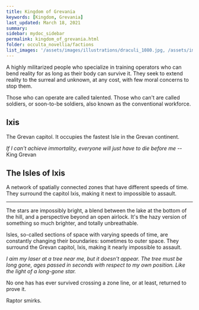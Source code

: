 ```yaml
---
title: Kingdom of Grevania
keywords: [Kingdom, Grevania]
last_updated: March 18, 2021
summary: 
sidebar: mydoc_sidebar
permalink: kingdom_of_grevania.html
folder: occulta_novellia/factions
list_images: '/assets/images/illustrations/draculi_1080.jpg, /assets/images/illustrations/laurence_the_duelist_1080.jpg,/assets/images/illustrations/iscara_the_ten_thousand_guns_1080.jpg,/assets/images/illustrations/alpha_draculi_1080.jpg'
---
```


A highly militarized people who specialize in training operators who can bend reality for as long as their body can survive it. They seek to extend reality to the surreal and unknown, at any cost, with few moral concerns to stop them.

Those who can operate are called talented. Those who can't are called soldiers, or soon-to-be soldiers, also known as the conventional workforce.

## Ixis

The Grevan capitol. It occupies the fastest Isle in the Grevan continent.

*If I can't achieve immortality, everyone will just have to die before me* --King Grevan

## The Isles of Ixis

A network of spatially connected zones that have different speeds of time. They surround the capitol Ixis, making it next to impossible to assault.

---

The stars are impossibly bright, a blend between the lake at the bottom of the hill, and a perspective beyond an open airlock. It's the hazy version of something so much brighter, and totally unbreathable.

Isles, so-called sections of space with varying speeds of time, are constantly changing their boundaries: sometimes to outer space. They surround the Grevan capitol, Ixis, making it nearly impossible to assault.

*I aim my laser at a tree near me, but it doesn't appear. The tree must be long gone, ages passed in seconds with respect to my own position. Like the light of a long-gone star.*

No one has has ever survived crossing a zone line, or at least, returned to prove it.

Raptor smirks.

